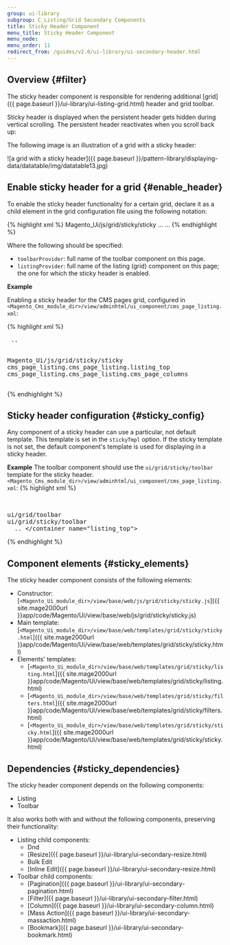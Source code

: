 ```yaml
---
group: ui-library
subgroup: C_Listing/Grid Secondary Components
title: Sticky Header Component
menu_title: Sticky Header Component
menu_node:
menu_order: 11
redirect_from: /guides/v2.0/ui-library/ui-secondary-header.html
---
```


## Overview   {#filter}

The sticky header component is responsible for rendering additional [grid]({{ page.baseurl }}/ui-library/ui-listing-grid.html) header and grid toolbar.

Sticky header is displayed when the persistent header gets hidden during vertical scrolling. The persistent header reactivates when you scroll back up:

The following image is an illustration of a grid with a sticky header:

![a grid with a sticky header]({{ page.baseurl }}/pattern-library/displaying-data/datatable/img/datatable13.jpg)

## Enable sticky header for a grid   {#enable_header}

To enable the sticky header functionality for a certain grid, declare it as a child element in the grid configuration file using the following notation:

{% highlight xml %}
    <container name="sticky">
        <argument name="data" xsi:type="array">
            <item name="config" xsi:type="array">
                <item name="component" xsi:type="string">Magento_Ui/js/grid/sticky/sticky</item>
                <item name="toolbarProvider" xsi:type="string">...</item>
                <item name="listingProvider" xsi:type="string">...</item>
            </item>
        </argument>
    </container>
{% endhighlight %}

Where the following should be specified:

- `toolbarProvider`: full name of the toolbar component on this page.
- `listingProvider`: full name of the listing (grid) component on this page; the one for which the sticky header is enabled.

**Example**

Enabling a sticky header for the CMS pages grid, configured in `<Magento_Cms_module_dir>/view/adminhtml/ui_component/cms_page_listing.xml`:

{% highlight xml %}
<listing xmlns:xsi="http://www.w3.org/2001/XMLSchema-instance" xsi:noNamespaceSchemaLocation="urn:magento:module:Magento_Ui:etc/ui_configuration.xsd">
        <container name="listing_top">
         ..
        </container>
        <container name="sticky">
            <argument name="data" xsi:type="array">
                <item name="config" xsi:type="array">
                    <item name="component" xsi:type="string">Magento_Ui/js/grid/sticky/sticky</item>
                    <item name="toolbarProvider" xsi:type="string">cms_page_listing.cms_page_listing.listing_top</item>
                    <item name="listingProvider" xsi:type="string">cms_page_listing.cms_page_listing.cms_page_columns</item>
                </item>
            </argument>
        </container>
    </listing>
{% endhighlight %}

## Sticky header configuration   {#sticky_config}

Any component of a sticky header can use a particular, not default template. This template is set in the `stickyTmpl` option. If the sticky template is not set, the default component's template is used for displaying in a sticky header.

**Example**
The toolbar component should use the `ui/grid/sticky/toolbar` template for the sticky header.
`<Magento_Cms_module_dir>/view/adminhtml/ui_component/cms_page_listing.xml`:
{% highlight xml %}
<listing xmlns:xsi="http://www.w3.org/2001/XMLSchema-instance" xsi:noNamespaceSchemaLocation="urn:magento:module:Magento_Ui:etc/ui_configuration.xsd">
        <container name="listing_top">
            <argument name="data" xsi:type="array">
                <item name="config" xsi:type="array">
                    <item name="template" xsi:type="string">ui/grid/toolbar</item>
                    <item name="stickyTmpl" xsi:type="string">ui/grid/sticky/toolbar</item>
                </item>
            </argument>
            ..
        </container name="listing_top">
    </listing>
{% endhighlight %}

## Component elements   {#sticky_elements}

The sticky header component consists of the following elements:

- Constructor: [`<Magento_Ui_module_dir>/view/base/web/js/grid/sticky/sticky.js`]({{ site.mage2000url }}app/code/Magento/Ui/view/base/web/js/grid/sticky/sticky.js)
- Main template: [`<Magento_Ui_module_dir>/view/base/web/templates/grid/sticky/sticky.html`]({{ site.mage2000url }}app/code/Magento/Ui/view/base/web/templates/grid/sticky/sticky.html)
- Elements' templates:
	- [`<Magento_Ui_module_dir>/view/base/web/templates/grid/sticky/listing.html`]({{ site.mage2000url }}app/code/Magento/Ui/view/base/web/templates/grid/sticky/listing.html)
	- [`<Magento_Ui_module_dir>/view/base/web/templates/grid/sticky/filters.html`]({{ site.mage2000url }}app/code/Magento/Ui/view/base/web/templates/grid/sticky/filters.html)
	- [`<Magento_Ui_module_dir>/view/base/web/templates/grid/sticky/sticky.html`]({{ site.mage2000url }}app/code/Magento/Ui/view/base/web/templates/grid/sticky/sticky.html)
	

## Dependencies   {#sticky_dependencies}

The sticky header component depends on the following components:

 - Listing
 - Toolbar


It also works both with and without the following components, preserving their functionality:

- Listing child components:
	- Dnd
	- [Resize]({{ page.baseurl }}/ui-library/ui-secondary-resize.html)
	- Bulk Edit
	- [Inline Edit]({{ page.baseurl }}/ui-library/ui-secondary-resize.html)
- Toolbar child components:
	- [Pagination]({{ page.baseurl }}/ui-library/ui-secondary-pagination.html)
	- [Filter]({{ page.baseurl }}/ui-library/ui-secondary-filter.html)
	- [Column]({{ page.baseurl }}/ui-library/ui-secondary-column.html)
	- [Mass Action]({{ page.baseurl }}/ui-library/ui-secondary-massaction.html)
	- [Bookmark]({{ page.baseurl }}/ui-library/ui-secondary-bookmark.html)
